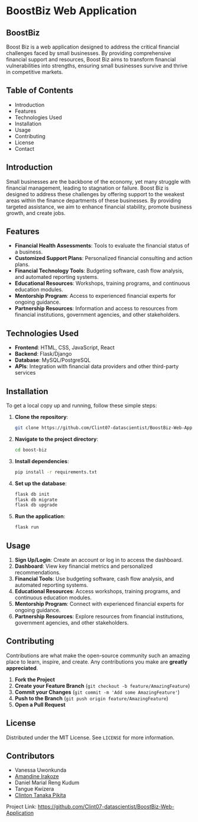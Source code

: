 # BoostBiz Web Application

## BoostBiz
Boost Biz is a web application designed to address the critical financial challenges faced by small businesses. By providing comprehensive financial support and resources, Boost Biz aims to transform financial vulnerabilities into strengths, ensuring small businesses survive and thrive in competitive markets.

## Table of Contents
- Introduction
- Features
- Technologies Used
- Installation
- Usage
- Contributing
- License
- Contact

## Introduction
Small businesses are the backbone of the economy, yet many struggle with financial management, leading to stagnation or failure. Boost Biz is designed to address these challenges by offering support to the weakest areas within the finance departments of these businesses. By providing targeted assistance, we aim to enhance financial stability, promote business growth, and create jobs.

## Features
- **Financial Health Assessments**: Tools to evaluate the financial status of a business.
- **Customized Support Plans**: Personalized financial consulting and action plans.
- **Financial Technology Tools**: Budgeting software, cash flow analysis, and automated reporting systems.
- **Educational Resources**: Workshops, training programs, and continuous education modules.
- **Mentorship Program**: Access to experienced financial experts for ongoing guidance.
- **Partnership Resources**: Information and access to resources from financial institutions, government agencies, and other stakeholders.

## Technologies Used
- **Frontend**: HTML, CSS, JavaScript, React
- **Backend**: Flask/Django
- **Database**: MySQL/PostgreSQL
- **APIs**: Integration with financial data providers and other third-party services

## Installation
To get a local copy up and running, follow these simple steps:

1. **Clone the repository**:
    ```bash
    git clone https://github.com/Clint07-datascientist/BoostBiz-Web-Application/.git
    ```

2. **Navigate to the project directory**:
    ```bash
    cd boost-biz
    ```

3. **Install dependencies**:
    ```bash
    pip install -r requirements.txt
    ```

4. **Set up the database**:
    ```bash
    flask db init
    flask db migrate
    flask db upgrade
    ```

5. **Run the application**:
    ```bash
    flask run
    ```

## Usage
1. **Sign Up/Login**: Create an account or log in to access the dashboard.
2. **Dashboard**: View key financial metrics and personalized recommendations.
3. **Financial Tools**: Use budgeting software, cash flow analysis, and automated reporting systems.
4. **Educational Resources**: Access workshops, training programs, and continuous education modules.
5. **Mentorship Program**: Connect with experienced financial experts for ongoing guidance.
6. **Partnership Resources**: Explore resources from financial institutions, government agencies, and other stakeholders.

## Contributing
Contributions are what make the open-source community such an amazing place to learn, inspire, and create. Any contributions you make are **greatly appreciated**.

1. **Fork the Project**
2. **Create your Feature Branch** (`git checkout -b feature/AmazingFeature`)
3. **Commit your Changes** (`git commit -m 'Add some AmazingFeature'`)
4. **Push to the Branch** (`git push origin feature/AmazingFeature`)
5. **Open a Pull Request**

## License
Distributed under the MIT License. See `LICENSE` for more information.

## Contributors
- Vanessa Uwonkunda
- [Amandine Irakoze](https://github.com/Amandine0610)
- Daniel Marial Reng Kudum
- Tangue Kwizera
- [Clinton Tanaka Pikita](https://github.com/Clint07-datascientist)

Project Link: https://github.com/Clint07-datascientist/BoostBiz-Web-Application

